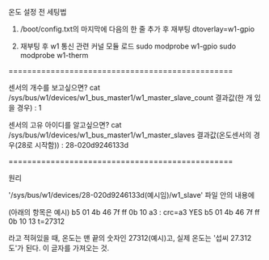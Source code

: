 ﻿온도 설정 전 세팅법

1. /boot/config.txt의 마지막에 다음의 한 줄 추가 후 재부팅
dtoverlay=w1-gpio

2. 재부팅 후 w1 통신 관련 커널 모듈 로드
sudo modprobe w1-gpio
sudo modprobe w1-therm

================================================

센서의 개수를 보고싶으면?
cat /sys/bus/w1/devices/w1_bus_master1/w1_master_slave_count
결과값(한 개 있을 경우) : 1

센서의 고유 아이디를 알고싶으면?
cat /sys/bus/w1/devices/w1_bus_master1/w1_master_slaves
결과값(온도센서의 경우(28로 시작함)) : 28-020d9246133d

================================================

원리

'/sys/bus/w1/devices/28-020d9246133d(예시임)/w1_slave' 파일 안의 내용에

(아래의 항목은 예시)
b5 01 4b 46 7f ff 0b 10 a3 : crc=a3 YES
b5 01 4b 46 7f ff 0b 10 13 t=27312

라고 적혀있을 때, 온도는 맨 끝의 숫자인 27312(예시)고, 실제 온도는 '섭씨 27.312도'가 된다. 이 글자를 가져오는 것.